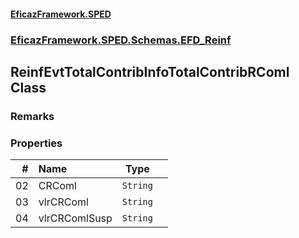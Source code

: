 #### [EficazFramework.SPED](EficazFrameworkSPED.md 'EficazFramework SPED')
### [EficazFramework.SPED.Schemas.EFD_Reinf](EficazFramework.SPED.Schemas.EFD_Reinf.md 'EficazFramework.SPED.Schemas.EFD_Reinf')

## ReinfEvtTotalContribInfoTotalContribRComl Class

### Remarks
### Properties

| # | Name | Type | |
| ---: | :--- | :---: | :--- |
| 02 | CRComl | `String` |  |
| 03 | vlrCRComl | `String` |  |
| 04 | vlrCRComlSusp | `String` |  |
